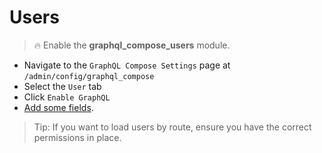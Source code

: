 # Users

> :fire: Enable the **graphql_compose_users** module.

- Navigate to the `GraphQL Compose Settings` page at `/admin/config/graphql_compose`
- Select the `User` tab
- Click `Enable GraphQL`
- [Add some fields](core/fields.md).

> Tip: If you want to load users by route, ensure you have the correct permissions in place.
